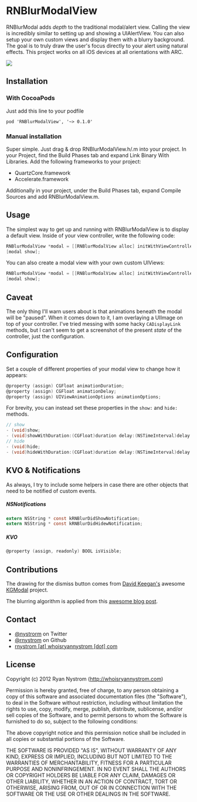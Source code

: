 RNBlurModalView
====

RNBlurModal adds *depth* to the traditional modal/alert view. Calling the view is incredibly similar to setting up and showing a UIAlertView. You can also setup your own custom views and display them with a blurry background. The goal is to truly draw the user's focus directly to your alert using natural effects. This project works on all iOS devices at all orientations with ARC.

<img src="https://github.com/rnystrom/RNBlurModalView/raw/master/images/image.jpg" />

## Installation

### With CocoaPods
Just add this line to your podfile

```
pod 'RNBlurModalView', '~> 0.1.0'
```

### Manual installation

Super simple. Just drag & drop RNBlurModalView.h/.m into your project. In your Project, find the Build Phases tab and expand Link Binary With Libraries. Add the following frameworks to your project: 

* QuartzCore.framework
* Accelerate.framework

Additionally in your project, under the Build Phases tab, expand Compile Sources and add RNBlurModalView.m.

## Usage

The simplest way to get up and running with RNBlurModalView is to display a default view. Inside of your view controller, write the following code:

``` objective-c
RNBlurModalView *modal = [[RNBlurModalView alloc] initWithViewController:self title:@"Hello world!" message:@"Put your message here."];
[modal show];
```

You can also create a modal view with your own custom UIViews:

``` objective-c
RNBlurModalView *modal = [[RNBlurModalView alloc] initWithViewController:self view:view];
[modal show];
```

## Caveat

The only thing I'll warn users about is that animations beneath the modal will be "paused". When it comes down to it, I am overlaying a UIImage on top of your controller. I've tried messing with some hacky <code>CADisplayLink</code> methods, but I can't seem to get a screenshot of the present *state* of the controller, just the configuration.

## Configuration

Set a couple of different properties of your modal view to change how it appears:

``` objective-c
@property (assign) CGFloat animationDuration;
@property (assign) CGFloat animationDelay;
@property (assign) UIViewAnimationOptions animationOptions;
```

For brevity, you can instead set these properties in the <code>show:</code> and <code>hide:</code> methods.

``` objective-c
// show
- (void)show;
- (void)showWithDuration:(CGFloat)duration delay:(NSTimeInterval)delay options:(UIViewAnimationOptions)options completion:(void (^)(void))completion;
// hide
- (void)hide;
- (void)hideWithDuration:(CGFloat)duration delay:(NSTimeInterval)delay options:(UIViewAnimationOptions)options completion:(void (^)(void))completion;
```

## KVO & Notifications

As always, I try to include some helpers in case there are other objects that need to be notified of custom events.

##### NSNotifications

``` objective-c
extern NSString * const kRNBlurDidShowNotification;
extern NSString * const kRNBlurDidHidewNotification;
```

##### KVO

``` objective-c
@property (assign, readonly) BOOL isVisible;
```

## Contributions

The drawing for the dismiss button comes from [David Keegan's](http://davidkeegan.com/) awesome [KGModal](https://github.com/kgn/KGModal) project.

The blurring algorithm is applied from this [awesome blog post](http://indieambitions.com/idevblogaday/perform-blur-vimage-accelerate-framework-tutorial/?utm_source=feedburner&utm_medium=feed&utm_campaign=Feed%3A+IndieAmbitions+%28Indie+Ambitions%29).

## Contact

* [@nystrorm](https://twitter.com/nystrorm) on Twitter
* [@rnystrom](https://github.com/rnystrom) on Github
* <a href="mailTo:rnystrom@whoisryannystrom.com">rnystrom [at] whoisryannystrom [dot] com</a>

## License

Copyright (c) 2012 Ryan Nystrom (http://whoisryannystrom.com)

Permission is hereby granted, free of charge, to any person obtaining a copy
of this software and associated documentation files (the "Software"), to deal
in the Software without restriction, including without limitation the rights
to use, copy, modify, merge, publish, distribute, sublicense, and/or sell
copies of the Software, and to permit persons to whom the Software is
furnished to do so, subject to the following conditions:

The above copyright notice and this permission notice shall be included in
all copies or substantial portions of the Software.

THE SOFTWARE IS PROVIDED "AS IS", WITHOUT WARRANTY OF ANY KIND, EXPRESS OR
IMPLIED, INCLUDING BUT NOT LIMITED TO THE WARRANTIES OF MERCHANTABILITY,
FITNESS FOR A PARTICULAR PURPOSE AND NONINFRINGEMENT. IN NO EVENT SHALL THE
AUTHORS OR COPYRIGHT HOLDERS BE LIABLE FOR ANY CLAIM, DAMAGES OR OTHER
LIABILITY, WHETHER IN AN ACTION OF CONTRACT, TORT OR OTHERWISE, ARISING FROM,
OUT OF OR IN CONNECTION WITH THE SOFTWARE OR THE USE OR OTHER DEALINGS IN
THE SOFTWARE.
